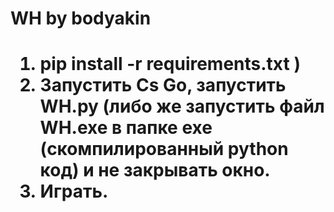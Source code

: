 <h1>WH by bodyakin<h1/>

1. pip install -r requirements.txt )
2. Запустить Cs Go, запустить WH.py (либо же запустить файл WH.exe в папке exe (скомпилированный python код) и не закрывать окно.
3. Играть.
